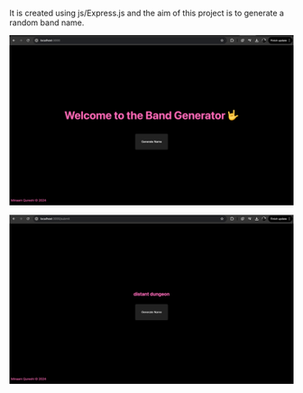 It is created using js/Express.js and the aim of this project is to generate a random band name.

![Alt text](screenshots/Screenshot_1.png?raw=true)


![Alt text](screenshots/Screenshot_2.png?raw=true)
